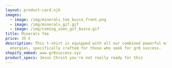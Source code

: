 ```yaml
---
layout: product-card.njk
images:
  - image: /img/minerals_tee_buzco_front.png
  - image: /img/minerals_gif.gif
  - image: /img/coming_soon_gif_buzco.gif
title: Minerals Tee
price: 35 €
description: This t-shirt is equipped with all our combined powerful mineral
  energies, specifically crafted for those who seek for gr8 success.
shopify_embed: www.gr8success.xyz
product_specs: Jesus Christ you're not really ready for this
---
```

